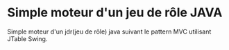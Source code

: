 # Simple moteur d'un jeu de rôle JAVA
Simple moteur d'un jdr(jeu de rôle) java suivant le pattern MVC utilisant JTable Swing. 
